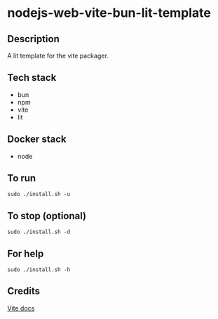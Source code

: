 # nodejs-web-vite-bun-lit-template

## Description
A lit template for the vite packager.

## Tech stack
- bun
- npm
- vite
- lit

## Docker stack
- node

## To run
`sudo ./install.sh -u`

## To stop (optional)
`sudo ./install.sh -d`

## For help
`sudo ./install.sh -h`

## Credits
[Vite docs](https://vitejs.dev/guide/)
